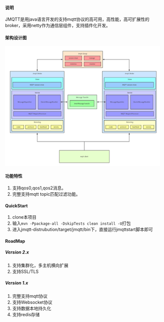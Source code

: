 #### 说明
JMQTT是用java语言开发的支持mqtt协议的高可用，高性能，高可扩展性的broker，采用netty作为通信层组件，支持插件化开发。
#### 架构设计图
![架构图](jmqtt%20design.jpg)
#### 功能特性
1. 支持qos0,qos1,qos2消息。
2. 完整支持mqtt topic匹配过滤功能。
#### QuickStart
1. clone本项目
2. 输入`mvn -Ppackage-all -DskipTests clean install -U`打包
3.  进入jmqtt-distrubution/target/jmqtt/bin下，直接运行jmqttstart脚本即可
#### RoadMap
##### Version 2.x
1. 支持集群化，多主机横向扩展
2. 支持SSL/TLS
##### Version 1.x
1. 完整支持mqtt协议
2. 支持Websocket协议
3. 支持数据本地持久化
4. 支持redis存储